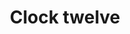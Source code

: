 ---
title: Clock twelve
tags: ["clock", "twelve", "time", "watch", "hour", "clockwise", "countdown", "reminder"]
icon: clock-twelve
svg: '<svg xmlns="http://www.w3.org/2000/svg" width="24" height="24" fill="none" viewBox="0 0 24 24" stroke-width="1.5" stroke-linecap="round" stroke-linejoin="round" stroke="currentColor"><path d="M12 6v6m9 0a9 9 0 1 1-18 0 9 9 0 0 1 18 0"/></svg>'
---